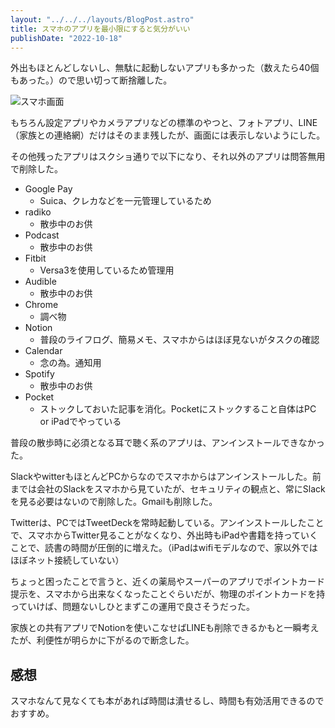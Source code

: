 ```yaml
---
layout: "../../../layouts/BlogPost.astro"
title: スマホのアプリを最小限にすると気分がいい
publishDate: "2022-10-18"
---
```


外出もほとんどしないし、無駄に起動しないアプリも多かった（数えたら40個もあった。）ので思い切って断捨離した。

![スマホ画面](/images/sp_window.jpg)

もちろん設定アプリやカメラアプリなどの標準のやつと、フォトアプリ、LINE（家族との連絡網）だけはそのまま残したが、画面には表示しないようにした。

その他残ったアプリはスクショ通りで以下になり、それ以外のアプリは問答無用で削除した。

- Google Pay
  - Suica、クレカなどを一元管理しているため
- radiko
  - 散歩中のお供
- Podcast
  - 散歩中のお供
- Fitbit
  - Versa3を使用しているため管理用
- Audible
  - 散歩中のお供
- Chrome
  - 調べ物
- Notion
  - 普段のライフログ、簡易メモ、スマホからはほぼ見ないがタスクの確認
- Calendar
  - 念の為。通知用
- Spotify
  - 散歩中のお供
- Pocket
  - ストックしておいた記事を消化。Pocketにストックすること自体はPC or iPadでやっている

普段の散歩時に必須となる耳で聴く系のアプリは、アンインストールできなかった。

SlackやwitterもほとんどPCからなのでスマホからはアンインストールした。前までは会社のSlackをスマホから見ていたが、セキュリティの観点と、常にSlackを見る必要はないので削除した。Gmailも削除した。

Twitterは、PCではTweetDeckを常時起動している。アンインストールしたことで、スマホからTwitter見ることがなくなり、外出時もiPadや書籍を持っていくことで、読書の時間が圧倒的に増えた。（iPadはwifiモデルなので、家以外ではほぼネット接続していない）

ちょっと困ったことで言うと、近くの薬局やスーパーのアプリでポイントカード提示を、スマホから出来なくなったことぐらいだが、物理のポイントカードを持っていけば、問題ないしひとまずこの運用で良さそうだった。

家族との共有アプリでNotionを使いこなせばLINEも削除できるかもと一瞬考えたが、利便性が明らかに下がるので断念した。

## 感想
スマホなんて見なくても本があれば時間は潰せるし、時間も有効活用できるのでおすすめ。

